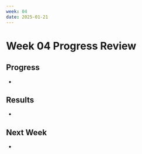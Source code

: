 ```yaml
---
week: 04
date: 2025-01-21
---
```


# Week 04 Progress Review

## Progress
- 

## Results
- 

## Next Week
-
